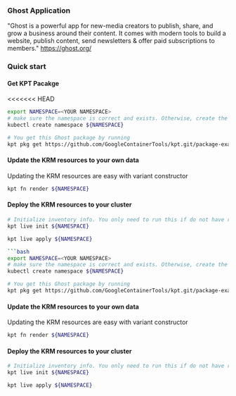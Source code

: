 ### Ghost Application

"Ghost is a powerful app for new-media creators to publish, share, and grow a business around their content. It comes with modern tools to build a website, publish content, send newsletters & offer paid subscriptions to members."
https://ghost.org/

### Quick start

#### Get KPT Pacakge
<<<<<<< HEAD
```bash
export NAMESPACE=<YOUR NAMESPACE>
# make sure the namespace is correct and exists. Otherwise, create the namespace
kubectl create namespace ${NAMESPACE}

# You get this Ghost package by running
kpt pkg get https://github.com/GoogleContainerTools/kpt.git/package-examples/ghost@main ${NAMESPACE} --for-deployment
```

#### Update the KRM resources to your own data

Updating the KRM resources are easy with variant constructor
```bash
kpt fn render ${NAMESPACE}
```

#### Deploy the KRM resources to your cluster

```bash
# Initialize inventory info. You only need to run this if do not have resourcesgroup.yaml
kpt live init ${NAMESPACE}

kpt live apply ${NAMESPACE}

```bash
export NAMESPACE=<YOUR NAMESPACE>
# make sure the namespace is correct and exists. Otherwise, create the namespace
kubectl create namespace ${NAMESPACE}

# You get this Ghost package by running
kpt pkg get https://github.com/GoogleContainerTools/kpt.git/package-examples/ghost@main ${NAMESPACE} --for-deployment
```

#### Update the KRM resources to your own data

Updating the KRM resources are easy with variant constructor
```bash
kpt fn render ${NAMESPACE}
```

#### Deploy the KRM resources to your cluster

```bash
# Initialize inventory info. You only need to run this if do not have resourcesgroup.yaml
kpt live init ${NAMESPACE}

kpt live apply ${NAMESPACE}
```

